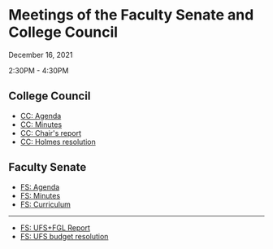 # Meetings of the Faculty Senate and  College Council

December 16, 2021

2:30PM - 4:30PM


## College Council

* [CC: Agenda](/CCFS/Dec2021Meeting/cc-agenda.docx)
* [CC: Minutes](/CCFS/Dec2021Meeting/cc-draft-minutes.docx)
* [CC: Chair's report](/CCFS/Dec2021Meeting/cc-chairs-report)
* [CC: Holmes resolution](/CCFS/Dec2021Meeting/cc-corey-holmes-dec-21.docx)

## Faculty Senate


* [FS: Agenda](/CCFS/Dec2021Meeting/fs-agenda.docx)
* [FS: Minutes](/CCFS/Dec2021Meeting/fs-draft-minutes.docx)
* [FS: Curriculum](/CCFS/Dec2021Meeting/fs-curriculum.docx)

----

* [FS: UFS+FGL Report](/CCFS/Dec2021Meeting/fs-ufs-report)
* [FS: UFS budget resolution](/CCFS/Dec2021Meeting/fs-ufs-budget-resolution.pdf)
